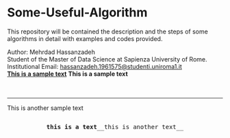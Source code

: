# Some-Useful-Algorithm
This repository will be contained the description and the steps of some algorithms in detail with examples and codes provided.

Author: Mehrdad Hassanzadeh<br/>
Student of the Master of Data Science at Sapienza University of Rome.<br/>
Institutional Email: hassanzadeh.1961575@studenti.uniroma1.it<br/>
<ins>__This is a sample text__</ins>
__This is a sample text__
<br/> <br/> <br/> 

___

This is another sample text

<pre><p align = 'center'><b>this is a text</b>__this is another text__</p></pre>
